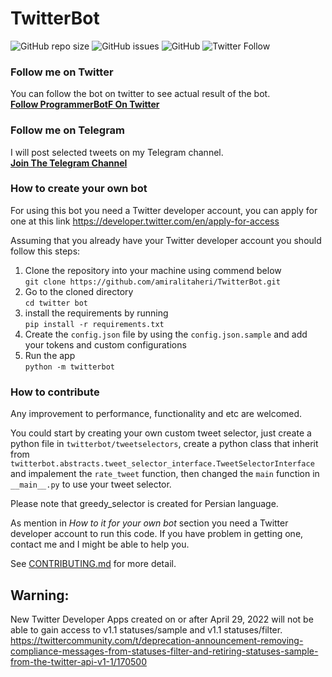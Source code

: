 # TwitterBot

![GitHub repo size](https://img.shields.io/github/repo-size/amiralitaheri/TwitterBot)
![GitHub issues](https://img.shields.io/github/issues/amiralitaheri/TwitterBot)
![GitHub](https://img.shields.io/github/license/amiralitaheri/TwitterBot)
![Twitter Follow](https://img.shields.io/twitter/follow/ProgrammerBotF?style=social)

### Follow me on Twitter
You can follow the bot on twitter to see actual result of the bot.  
[**Follow ProgrammerBotF On Twitter**](https://twitter.com/ProgrammerBotF) 

### Follow me on Telegram
I will post selected tweets on my Telegram channel.  
[**Join The Telegram Channel**](https://t.me/ProgrammerBotFarsi)

### How to create your own bot
For using this bot you need a Twitter developer account, you can apply for one at this link https://developer.twitter.com/en/apply-for-access

Assuming that you already have your Twitter developer account you should follow this steps:

1. Clone the repository into your machine using commend below  
    ```git clone https://github.com/amiralitaheri/TwitterBot.git``` 
2. Go to the cloned directory  
    ```cd twitter bot```  
3. install the requirements by running   
    ```pip install -r requirements.txt```
4. Create the ```config.json``` file by using the ```config.json.sample``` and add your tokens and custom configurations
5. Run the app  
```python -m twitterbot```

### How to contribute
Any improvement to performance, functionality and etc are welcomed.  

You could start by creating your own custom tweet selector, just create a python file in ```twitterbot/tweetselectors```,
 create a python class that inherit from ```twitterbot.abstracts.tweet_selector_interface.TweetSelectorInterface``` and
 impalement the ```rate_tweet``` function, then changed the ```main``` function in ```__main__.py``` to use your tweet selector.

Please note that greedy_selector is created for Persian language. 

As mention in *How to it for your own bot* section you need a Twitter developer account to run this code.
If you have problem in getting one, contact me and I might be able to help you. 

See [CONTRIBUTING.md](https://github.com/amiralitaheri/TwitterBot/blob/master/CONTRIBUTING.md) for more detail.

## Warning: 
New Twitter Developer Apps created on or after April 29, 2022 will not be able to gain access to v1.1 statuses/sample and v1.1 statuses/filter.
https://twittercommunity.com/t/deprecation-announcement-removing-compliance-messages-from-statuses-filter-and-retiring-statuses-sample-from-the-twitter-api-v1-1/170500

 
